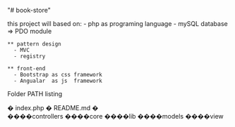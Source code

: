 "# book-store"

  this project will based on:
    - php as programing language
    - mySQL database  => PDO module

    ** pattern design
      - MVC
      - registry

    ** front-end
      - Bootstrap as css framework
      - Angualar  as js  framework

Folder PATH listing

�   index.php
�   README.md
�   
����controllers
����core
����lib
����models
����view
